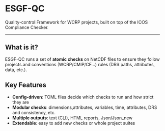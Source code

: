 # ESGF-QC

Quality-control Framework  for WCRP projects, built on top of the IOOS Compliance Checker.

---

## What is it?

ESGF-QC runs a set of **atomic checks** on NetCDF files to ensure they follow projects and conventions (WCRP/CMIP/CF...) rules (DRS paths, attributes, data, etc.).  



## Key Features

- **Config-driven**: TOML files decide which checks to run and how strict they are  
- **Modular checks**: dimensions,attributes, variables, time, attributes, DRS and consistency, etc.  
- **Multiple outputs**: text (CLI), HTML reports, Json/Json_new  
- **Extendable**: easy to add new checks or whole project suites


